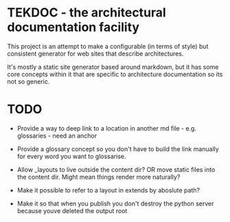 # TEKDOC - the architectural documentation facility

This project is an attempt to make a configurable (in terms of style) but consistent generator for web sites that describe architectures.

It's mostly a static site generator based around markdown, but it has some core concepts within it that are specific to architecture documentation so its not so generic.

# TODO

- Provide a way to deep link to a location in another md file - e.g. glossaries - need an anchor
- Provide a glossary concept so you don't have to build the link manually for every word you want to glossarise.
- Allow _layouts to live outside the content dir? OR move static files into the content dir. Might mean things render more naturally?
- Make it possible to refer to a layout in extends by aboslute path?

- Make it so that when you publish you don't destroy the python server because youve deleted the output root
